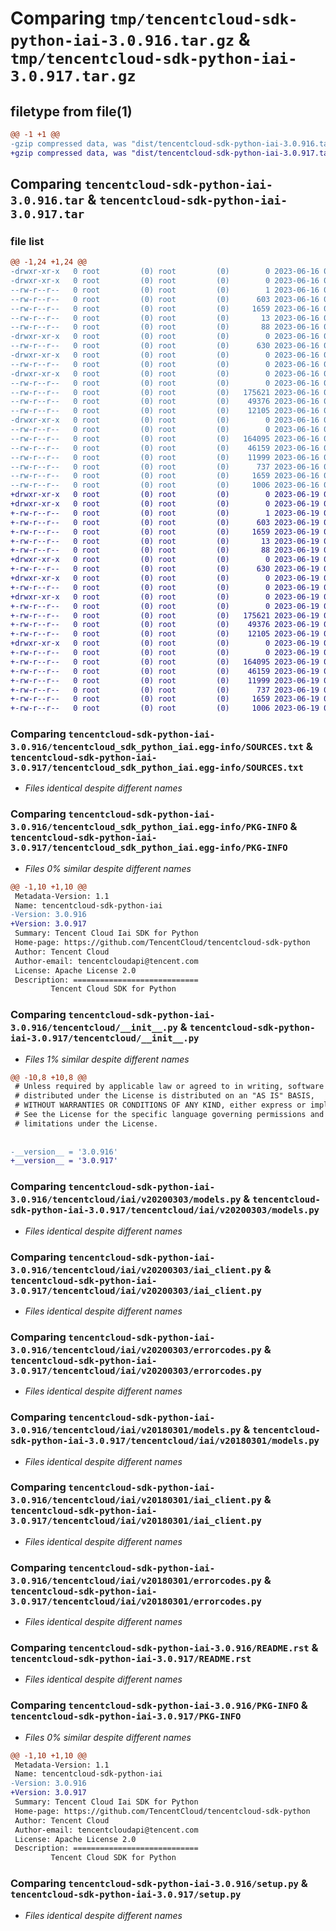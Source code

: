 # Comparing `tmp/tencentcloud-sdk-python-iai-3.0.916.tar.gz` & `tmp/tencentcloud-sdk-python-iai-3.0.917.tar.gz`

## filetype from file(1)

```diff
@@ -1 +1 @@
-gzip compressed data, was "dist/tencentcloud-sdk-python-iai-3.0.916.tar", last modified: Fri Jun 16 00:35:07 2023, max compression
+gzip compressed data, was "dist/tencentcloud-sdk-python-iai-3.0.917.tar", last modified: Mon Jun 19 00:26:52 2023, max compression
```

## Comparing `tencentcloud-sdk-python-iai-3.0.916.tar` & `tencentcloud-sdk-python-iai-3.0.917.tar`

### file list

```diff
@@ -1,24 +1,24 @@
-drwxr-xr-x   0 root         (0) root         (0)        0 2023-06-16 00:35:07.000000 tencentcloud-sdk-python-iai-3.0.916/
-drwxr-xr-x   0 root         (0) root         (0)        0 2023-06-16 00:35:07.000000 tencentcloud-sdk-python-iai-3.0.916/tencentcloud_sdk_python_iai.egg-info/
--rw-r--r--   0 root         (0) root         (0)        1 2023-06-16 00:35:07.000000 tencentcloud-sdk-python-iai-3.0.916/tencentcloud_sdk_python_iai.egg-info/dependency_links.txt
--rw-r--r--   0 root         (0) root         (0)      603 2023-06-16 00:35:07.000000 tencentcloud-sdk-python-iai-3.0.916/tencentcloud_sdk_python_iai.egg-info/SOURCES.txt
--rw-r--r--   0 root         (0) root         (0)     1659 2023-06-16 00:35:07.000000 tencentcloud-sdk-python-iai-3.0.916/tencentcloud_sdk_python_iai.egg-info/PKG-INFO
--rw-r--r--   0 root         (0) root         (0)       13 2023-06-16 00:35:07.000000 tencentcloud-sdk-python-iai-3.0.916/tencentcloud_sdk_python_iai.egg-info/top_level.txt
--rw-r--r--   0 root         (0) root         (0)       88 2023-06-16 00:35:07.000000 tencentcloud-sdk-python-iai-3.0.916/setup.cfg
-drwxr-xr-x   0 root         (0) root         (0)        0 2023-06-16 00:35:07.000000 tencentcloud-sdk-python-iai-3.0.916/tencentcloud/
--rw-r--r--   0 root         (0) root         (0)      630 2023-06-16 00:35:07.000000 tencentcloud-sdk-python-iai-3.0.916/tencentcloud/__init__.py
-drwxr-xr-x   0 root         (0) root         (0)        0 2023-06-16 00:35:07.000000 tencentcloud-sdk-python-iai-3.0.916/tencentcloud/iai/
--rw-r--r--   0 root         (0) root         (0)        0 2023-06-16 00:35:07.000000 tencentcloud-sdk-python-iai-3.0.916/tencentcloud/iai/__init__.py
-drwxr-xr-x   0 root         (0) root         (0)        0 2023-06-16 00:35:07.000000 tencentcloud-sdk-python-iai-3.0.916/tencentcloud/iai/v20200303/
--rw-r--r--   0 root         (0) root         (0)        0 2023-06-16 00:35:07.000000 tencentcloud-sdk-python-iai-3.0.916/tencentcloud/iai/v20200303/__init__.py
--rw-r--r--   0 root         (0) root         (0)   175621 2023-06-16 00:35:07.000000 tencentcloud-sdk-python-iai-3.0.916/tencentcloud/iai/v20200303/models.py
--rw-r--r--   0 root         (0) root         (0)    49376 2023-06-16 00:35:07.000000 tencentcloud-sdk-python-iai-3.0.916/tencentcloud/iai/v20200303/iai_client.py
--rw-r--r--   0 root         (0) root         (0)    12105 2023-06-16 00:35:07.000000 tencentcloud-sdk-python-iai-3.0.916/tencentcloud/iai/v20200303/errorcodes.py
-drwxr-xr-x   0 root         (0) root         (0)        0 2023-06-16 00:35:07.000000 tencentcloud-sdk-python-iai-3.0.916/tencentcloud/iai/v20180301/
--rw-r--r--   0 root         (0) root         (0)        0 2023-06-16 00:35:07.000000 tencentcloud-sdk-python-iai-3.0.916/tencentcloud/iai/v20180301/__init__.py
--rw-r--r--   0 root         (0) root         (0)   164095 2023-06-16 00:35:07.000000 tencentcloud-sdk-python-iai-3.0.916/tencentcloud/iai/v20180301/models.py
--rw-r--r--   0 root         (0) root         (0)    46159 2023-06-16 00:35:07.000000 tencentcloud-sdk-python-iai-3.0.916/tencentcloud/iai/v20180301/iai_client.py
--rw-r--r--   0 root         (0) root         (0)    11999 2023-06-16 00:35:07.000000 tencentcloud-sdk-python-iai-3.0.916/tencentcloud/iai/v20180301/errorcodes.py
--rw-r--r--   0 root         (0) root         (0)      737 2023-06-16 00:35:07.000000 tencentcloud-sdk-python-iai-3.0.916/README.rst
--rw-r--r--   0 root         (0) root         (0)     1659 2023-06-16 00:35:07.000000 tencentcloud-sdk-python-iai-3.0.916/PKG-INFO
--rw-r--r--   0 root         (0) root         (0)     1006 2023-06-16 00:35:07.000000 tencentcloud-sdk-python-iai-3.0.916/setup.py
+drwxr-xr-x   0 root         (0) root         (0)        0 2023-06-19 00:26:52.000000 tencentcloud-sdk-python-iai-3.0.917/
+drwxr-xr-x   0 root         (0) root         (0)        0 2023-06-19 00:26:52.000000 tencentcloud-sdk-python-iai-3.0.917/tencentcloud_sdk_python_iai.egg-info/
+-rw-r--r--   0 root         (0) root         (0)        1 2023-06-19 00:26:52.000000 tencentcloud-sdk-python-iai-3.0.917/tencentcloud_sdk_python_iai.egg-info/dependency_links.txt
+-rw-r--r--   0 root         (0) root         (0)      603 2023-06-19 00:26:52.000000 tencentcloud-sdk-python-iai-3.0.917/tencentcloud_sdk_python_iai.egg-info/SOURCES.txt
+-rw-r--r--   0 root         (0) root         (0)     1659 2023-06-19 00:26:52.000000 tencentcloud-sdk-python-iai-3.0.917/tencentcloud_sdk_python_iai.egg-info/PKG-INFO
+-rw-r--r--   0 root         (0) root         (0)       13 2023-06-19 00:26:52.000000 tencentcloud-sdk-python-iai-3.0.917/tencentcloud_sdk_python_iai.egg-info/top_level.txt
+-rw-r--r--   0 root         (0) root         (0)       88 2023-06-19 00:26:52.000000 tencentcloud-sdk-python-iai-3.0.917/setup.cfg
+drwxr-xr-x   0 root         (0) root         (0)        0 2023-06-19 00:26:52.000000 tencentcloud-sdk-python-iai-3.0.917/tencentcloud/
+-rw-r--r--   0 root         (0) root         (0)      630 2023-06-19 00:26:52.000000 tencentcloud-sdk-python-iai-3.0.917/tencentcloud/__init__.py
+drwxr-xr-x   0 root         (0) root         (0)        0 2023-06-19 00:26:52.000000 tencentcloud-sdk-python-iai-3.0.917/tencentcloud/iai/
+-rw-r--r--   0 root         (0) root         (0)        0 2023-06-19 00:26:52.000000 tencentcloud-sdk-python-iai-3.0.917/tencentcloud/iai/__init__.py
+drwxr-xr-x   0 root         (0) root         (0)        0 2023-06-19 00:26:52.000000 tencentcloud-sdk-python-iai-3.0.917/tencentcloud/iai/v20200303/
+-rw-r--r--   0 root         (0) root         (0)        0 2023-06-19 00:26:52.000000 tencentcloud-sdk-python-iai-3.0.917/tencentcloud/iai/v20200303/__init__.py
+-rw-r--r--   0 root         (0) root         (0)   175621 2023-06-19 00:26:52.000000 tencentcloud-sdk-python-iai-3.0.917/tencentcloud/iai/v20200303/models.py
+-rw-r--r--   0 root         (0) root         (0)    49376 2023-06-19 00:26:52.000000 tencentcloud-sdk-python-iai-3.0.917/tencentcloud/iai/v20200303/iai_client.py
+-rw-r--r--   0 root         (0) root         (0)    12105 2023-06-19 00:26:52.000000 tencentcloud-sdk-python-iai-3.0.917/tencentcloud/iai/v20200303/errorcodes.py
+drwxr-xr-x   0 root         (0) root         (0)        0 2023-06-19 00:26:52.000000 tencentcloud-sdk-python-iai-3.0.917/tencentcloud/iai/v20180301/
+-rw-r--r--   0 root         (0) root         (0)        0 2023-06-19 00:26:52.000000 tencentcloud-sdk-python-iai-3.0.917/tencentcloud/iai/v20180301/__init__.py
+-rw-r--r--   0 root         (0) root         (0)   164095 2023-06-19 00:26:52.000000 tencentcloud-sdk-python-iai-3.0.917/tencentcloud/iai/v20180301/models.py
+-rw-r--r--   0 root         (0) root         (0)    46159 2023-06-19 00:26:52.000000 tencentcloud-sdk-python-iai-3.0.917/tencentcloud/iai/v20180301/iai_client.py
+-rw-r--r--   0 root         (0) root         (0)    11999 2023-06-19 00:26:52.000000 tencentcloud-sdk-python-iai-3.0.917/tencentcloud/iai/v20180301/errorcodes.py
+-rw-r--r--   0 root         (0) root         (0)      737 2023-06-19 00:26:52.000000 tencentcloud-sdk-python-iai-3.0.917/README.rst
+-rw-r--r--   0 root         (0) root         (0)     1659 2023-06-19 00:26:52.000000 tencentcloud-sdk-python-iai-3.0.917/PKG-INFO
+-rw-r--r--   0 root         (0) root         (0)     1006 2023-06-19 00:26:52.000000 tencentcloud-sdk-python-iai-3.0.917/setup.py
```

### Comparing `tencentcloud-sdk-python-iai-3.0.916/tencentcloud_sdk_python_iai.egg-info/SOURCES.txt` & `tencentcloud-sdk-python-iai-3.0.917/tencentcloud_sdk_python_iai.egg-info/SOURCES.txt`

 * *Files identical despite different names*

### Comparing `tencentcloud-sdk-python-iai-3.0.916/tencentcloud_sdk_python_iai.egg-info/PKG-INFO` & `tencentcloud-sdk-python-iai-3.0.917/tencentcloud_sdk_python_iai.egg-info/PKG-INFO`

 * *Files 0% similar despite different names*

```diff
@@ -1,10 +1,10 @@
 Metadata-Version: 1.1
 Name: tencentcloud-sdk-python-iai
-Version: 3.0.916
+Version: 3.0.917
 Summary: Tencent Cloud Iai SDK for Python
 Home-page: https://github.com/TencentCloud/tencentcloud-sdk-python
 Author: Tencent Cloud
 Author-email: tencentcloudapi@tencent.com
 License: Apache License 2.0
 Description: ============================
         Tencent Cloud SDK for Python
```

### Comparing `tencentcloud-sdk-python-iai-3.0.916/tencentcloud/__init__.py` & `tencentcloud-sdk-python-iai-3.0.917/tencentcloud/__init__.py`

 * *Files 1% similar despite different names*

```diff
@@ -10,8 +10,8 @@
 # Unless required by applicable law or agreed to in writing, software
 # distributed under the License is distributed on an "AS IS" BASIS,
 # WITHOUT WARRANTIES OR CONDITIONS OF ANY KIND, either express or implied.
 # See the License for the specific language governing permissions and
 # limitations under the License.
 
 
-__version__ = '3.0.916'
+__version__ = '3.0.917'
```

### Comparing `tencentcloud-sdk-python-iai-3.0.916/tencentcloud/iai/v20200303/models.py` & `tencentcloud-sdk-python-iai-3.0.917/tencentcloud/iai/v20200303/models.py`

 * *Files identical despite different names*

### Comparing `tencentcloud-sdk-python-iai-3.0.916/tencentcloud/iai/v20200303/iai_client.py` & `tencentcloud-sdk-python-iai-3.0.917/tencentcloud/iai/v20200303/iai_client.py`

 * *Files identical despite different names*

### Comparing `tencentcloud-sdk-python-iai-3.0.916/tencentcloud/iai/v20200303/errorcodes.py` & `tencentcloud-sdk-python-iai-3.0.917/tencentcloud/iai/v20200303/errorcodes.py`

 * *Files identical despite different names*

### Comparing `tencentcloud-sdk-python-iai-3.0.916/tencentcloud/iai/v20180301/models.py` & `tencentcloud-sdk-python-iai-3.0.917/tencentcloud/iai/v20180301/models.py`

 * *Files identical despite different names*

### Comparing `tencentcloud-sdk-python-iai-3.0.916/tencentcloud/iai/v20180301/iai_client.py` & `tencentcloud-sdk-python-iai-3.0.917/tencentcloud/iai/v20180301/iai_client.py`

 * *Files identical despite different names*

### Comparing `tencentcloud-sdk-python-iai-3.0.916/tencentcloud/iai/v20180301/errorcodes.py` & `tencentcloud-sdk-python-iai-3.0.917/tencentcloud/iai/v20180301/errorcodes.py`

 * *Files identical despite different names*

### Comparing `tencentcloud-sdk-python-iai-3.0.916/README.rst` & `tencentcloud-sdk-python-iai-3.0.917/README.rst`

 * *Files identical despite different names*

### Comparing `tencentcloud-sdk-python-iai-3.0.916/PKG-INFO` & `tencentcloud-sdk-python-iai-3.0.917/PKG-INFO`

 * *Files 0% similar despite different names*

```diff
@@ -1,10 +1,10 @@
 Metadata-Version: 1.1
 Name: tencentcloud-sdk-python-iai
-Version: 3.0.916
+Version: 3.0.917
 Summary: Tencent Cloud Iai SDK for Python
 Home-page: https://github.com/TencentCloud/tencentcloud-sdk-python
 Author: Tencent Cloud
 Author-email: tencentcloudapi@tencent.com
 License: Apache License 2.0
 Description: ============================
         Tencent Cloud SDK for Python
```

### Comparing `tencentcloud-sdk-python-iai-3.0.916/setup.py` & `tencentcloud-sdk-python-iai-3.0.917/setup.py`

 * *Files identical despite different names*

